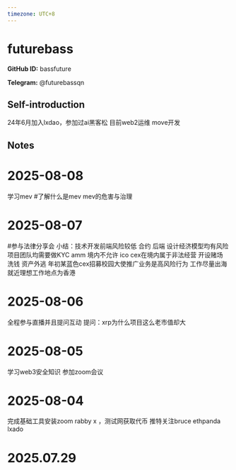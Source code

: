 ```yaml
---
timezone: UTC+8
---
```


# futurebass

**GitHub ID:** bassfuture

**Telegram:** @futurebassqn

## Self-introduction

24年6月加入lxdao，参加过ai黑客松 目前web2运维 move开发

## Notes

<!-- Content_START -->
# 2025-08-08

学习mev 
#了解什么是mev 
mev的危害与治理

# 2025-08-07

#参与法律分享会
小结：技术开发前端风险较低 合约 后端 设计经济模型均有风险
项目团队均需要做KYC amm 
境内不允许 ico
 cex在境内属于非法经营 开设赌场 洗钱 资产外逃 年初某蓝色cex招募校园大使推广业务是高风险行为
工作尽量出海 就近理想工作地点为香港

# 2025-08-06

全程参与直播并且提问互动
提问：xrp为什么项目这么老市值却大

# 2025-08-05

学习web3安全知识 参加zoom会议

# 2025-08-04

完成基础工具安装zoom rabby x ，测试网获取代币 推特关注bruce ethpanda lxado


# 2025.07.29


<!-- Content_END -->

